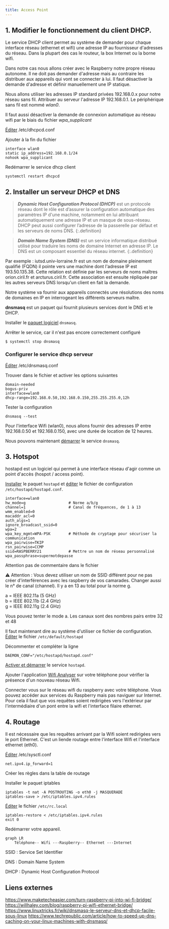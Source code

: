 ```yaml
---
title: Access Point
---
```


## 1. Modifier le fonctionnement du client DHCP.

Le service DHCP client permet au système de demander pour chaque interface réseau (ethernet et wifi) une adresse IP au fournisseur d'adresses du réseau. Dans la plupart des cas le routeur, la box Internet ou la borne wifi.

Dans notre cas nous allons créer avec le Raspberry notre propre réseau autonome. Il ne doit pas demander d'adresse mais au contraire les distribuer aux appareils qui vont se connecter à lui. Il faut désactiver la demande d'adresse et définir manuellement une IP statique.

Nous allons utiliser les adresses IP standard privées 192.168.0.x pour notre réseau sans fil. Attribuer au serveur l'adresse IP 192.168.0.1. Le périphérique sans fil est nommé _wlan0_.

Il faut aussi désactiver la demande de connexion automatique au réseau  wifi par le biais du fichier _wpa_supplicant_

[Éditer](/linux/nano)  /etc/dhcpcd.conf

Ajouter à la fin du fichier

```apacheconf
interface wlan0
static ip_address=192.168.0.1/24
nohook wpa_supplicant
```

Redémarrer le service dhcp client

```shell
systemctl restart dhcpcd
```

## 2. Installer un serveur DHCP et DNS

> ***Dynamic Host Configuration Protocol (DHCP)*** est un protocole réseau dont le rôle est d’assurer la configuration automatique des paramètres IP d'une machine, notamment en lui attribuant automatiquement une adresse IP et un masque de sous-réseau. DHCP peut aussi configurer l’adresse de la passerelle par défaut et les serveurs de noms DNS.
{:.definition}

> ***Domain Name System (DNS)*** est un service informatique distribué utilisé pour traduire les noms de domaine Internet en adresse IP. Le DNS est un composant essentiel du réseau internet.
{:.definition}

Par exemple :
iutsd.univ-lorraine.fr est un nom de domaine pleinement qualifié (FQDN) il pointe vers une machine dont l'adresse IP est 193.50.135.38.
Cette relation est définie par les serveurs de noms maîtres orion.ciril.fr et arcturus.ciril.fr. Cette association est ensuite répliquée par les autres serveurs DNS lorsqu'un client en fait la demande.

Notre système va fournir aux appareils connectés une résolutions des noms de domaines en IP en interrogeant les différents serveurs maître.

**dnsmasq** est un paquet qui fournit plusieurs services dont le DNS et le DHCP.

Installer le [paquet logiciel](/linux/paquet/) `dnsmasq`.

Arrêter le service, car il n'est pas encore correctement configuré

```shell
$ systemctl stop dnsmasq
```

### Configurer le service dhcp serveur

[Éditer](/linux/nano) /etc/dnsmasq.conf

Trouver dans le fichier et activer les options suivantes

```apacheconf
domain-needed
bogus-priv
interface=wlan0
dhcp-range=192.168.0.50,192.168.0.150,255.255.255.0,12h
```

Tester la configuration

```shell
dnsmasq --test
```

Pour l'interface Wifi (wlan0), nous allons fournir des adresses IP entre 192.168.0.50 et 192.168.0.150, avec une durée de location de 12 heures.

Nous pouvons maintenant [démarrer](/linux/services) le service `dnsmasq`.

## 3. Hotspot

hostapd est un logiciel qui permet à une interface réseau d'agir comme un point d'accès (hospot / access point).

[Installer](/linux/paquet) le paquet `hostapd` et [éditer](/linux/nano) le fichier de configuration `/etc/hostapd/hostapd.conf`.

```apacheconf
interface=wlan0
hw_mode=g                   # Norme a/b/g
channel=1                   # Canal de fréquences, de 1 à 13
wmm_enabled=0
macaddr_acl=0
auth_algs=1
ignore_broadcast_ssid=0
wpa=2
wpa_key_mgmt=WPA-PSK        # Méthode de cryptage pour sécuriser la communication
wpa_pairwise=TKIP
rsn_pairwise=CCMP
ssid=RASPBERRY21            # Mettre un nom de réseau personnalisé
wpa_passphrase=supermotdepasse
```

Attention pas de commentaire dans le fichier

:warning: Attention : Vous devez utiliser un nom de SSID différent pour ne pas créer d'interférences avec les raspberry de vos camarades. Changer aussi le n° de canal (channel). Il y a en 13 au total pour la norme g.

a = IEEE 802.11a (5 GHz)\
b = IEEE 802.11b (2.4 GHz)\
g = IEEE 802.11g (2.4 GHz)

Vous pouvez tenter le mode a. Les canaux sont des nombres pairs entre 32 et 48



Il faut maintenant dire au système d'utiliser ce fichier de configuration. [Éditer](/linux/nano) le fichier `/etc/default/hostapd`


Décommenter et compléter la ligne

```shell
DAEMON_CONF="/etc/hostapd/hostapd.conf"
```

[Activer et démarrer](/linux/services) le service `hostapd`.


Ajouter l'application [Wifi Analyser](https://play.google.com/store/apps/details?id=com.farproc.wifi.analyzer&hl=fr&gl=US) sur votre téléphone pour vérifier la présence d'un nouveau réseau Wifi.

Connecter vous sur le réseau wifi du raspberry avec votre téléphone.
Vous pouvez accéder aux services du Raspberry mais pas naviguer sur Internet. Pour cela il faut que vos requêtes soient redirigées vers l'extérieur par l'intermédiaire d'un pont entre la wifi et l'interface filaire ethernet.

## 4. Routage

Il est nécessaire que les requêtes arrivant par la Wifi soient redirigées vers le port Ethernet. C'est un liende routage entre l'interface Wifi et l'interface ethernet (eth0).

[Éditer](/linux/nano) /etc/sysctl.conf

```apacheconf
net.ipv4.ip_forward=1
```
Créer les règles dans la table de routage

Installer le paquet iptables

```shell
iptables -t nat -A POSTROUTING -o eth0 -j MASQUERADE
iptables-save > /etc/iptables.ipv4.rules
```

[Éditer](/linux/nano) le fichier `/etc/rc.local`

```apacheconf
iptables-restore < /etc/iptables.ipv4.rules
exit 0
```

Redémarrer votre appareil.

```mermaid
graph LR
    Téléphone-- Wifi ---Raspberry-- Ethernet ---Internet
```

SSID
: Service Set Identifier

DNS
: Domain Name System

DHCP
: Dynamic Host Configuration Protocol

## Liens externes
https://www.maketecheasier.com/turn-raspberry-pi-into-wi-fi-bridge/
https://willhaley.com/blog/raspberry-pi-wifi-ethernet-bridge/
https://www.linuxtricks.fr/wiki/dnsmasq-le-serveur-dns-et-dhcp-facile-sous-linux
https://www.techrepublic.com/article/how-to-speed-up-dns-caching-on-your-linux-machines-with-dnsmasq/
